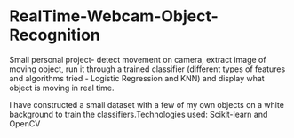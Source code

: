 # RealTime-Webcam-Object-Recognition
 Small personal project- detect movement on camera, extract image of moving object, run it through a trained classifier (different types of features and algorithms tried - Logistic Regression and KNN) and display what object is moving in real time.

 I have constructed a small dataset with a few of my own objects on a white background to train the classifiers.Technologies used: Scikit-learn and OpenCV
